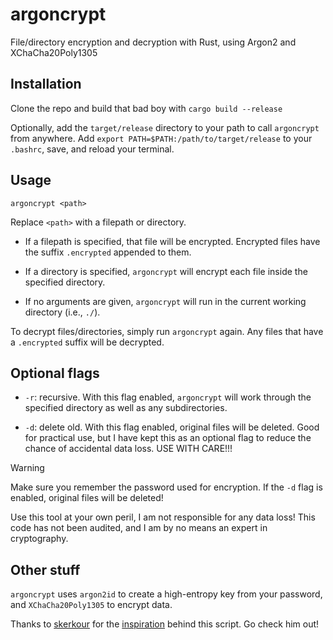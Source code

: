 # argoncrypt

File/directory encryption and decryption with Rust, using Argon2 and XChaCha20Poly1305

## Installation

Clone the repo and build that bad boy with `cargo build --release`

Optionally, add the `target/release` directory to your path to call `argoncrypt` from anywhere. Add `export PATH=$PATH:/path/to/target/release` to your `.bashrc`, save, and reload your terminal.

## Usage

`argoncrypt <path>`

Replace `<path>` with a filepath or directory.

- If a filepath is specified, that file will be encrypted. Encrypted files have the suffix `.encrypted` appended to them.

- If a directory is specified, `argoncrypt` will encrypt each file inside the specified directory.

- If no arguments are given, `argoncrypt` will run in the current working directory (i.e., `./`).

To decrypt files/directories, simply run `argoncrypt` again. Any files that have a `.encrypted` suffix will be decrypted.

## Optional flags

- `-r`: recursive. With this flag enabled, `argoncrypt` will work through the specified directory as well as any subdirectories.

- `-d`: delete old. With this flag enabled, original files will be deleted. Good for practical use, but I have kept this as an optional flag to reduce the chance of accidental data loss. USE WITH CARE!!!

> [!WARNING]
> Make sure you remember the password used for encryption. If the `-d` flag is enabled, original files will be deleted!
>
> Use this tool at your own peril, I am not responsible for any data loss! This code has not been audited, and I am by no means an expert in cryptography.

## Other stuff

`argoncrypt` uses `argon2id` to create a high-entropy key from your password, and `XChaCha20Poly1305` to encrypt data.

Thanks to [skerkour](https://github.com/skerkour) for the [inspiration](https://kerkour.com/rust-file-encryption-chacha20poly1305-argon2) behind this script. Go check him out!
